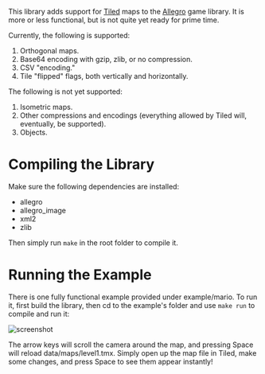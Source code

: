 This library adds support for [Tiled](http://www.mapeditor.org/) maps to the [Allegro](http://alleg.sourceforge.net/) game library. It is more or less functional, but is not quite yet ready for prime time.

Currently, the following is supported:

1. Orthogonal maps.
2. Base64 encoding with gzip, zlib, or no compression.
3. CSV "encoding."
4. Tile "flipped" flags, both vertically and horizontally.

The following is not yet supported:

1. Isometric maps.
2. Other compressions and encodings (everything allowed by Tiled will, eventually, be supported).
3. Objects.

Compiling the Library
=====================

Make sure the following dependencies are installed:

 * allegro
 * allegro\_image
 * xml2
 * zlib

Then simply run `make` in the root folder to compile it.

Running the Example
===================

There is one fully functional example provided under example/mario. To run it, first build the library, then cd to the example's folder and use `make run` to compile and run it:

![screenshot](https://github.com/dradtke/Allegro-Tiled/raw/master/example/ex1/screenshot.png)

The arrow keys will scroll the camera around the map, and pressing Space will reload data/maps/level1.tmx. Simply open up the map file in Tiled, make some changes, and press Space to see them appear instantly!
